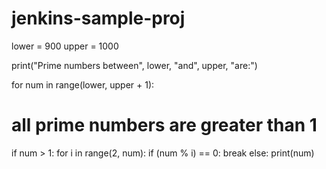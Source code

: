# jenkins-sample-proj
lower = 900
upper = 1000

print("Prime numbers between", lower, "and", upper, "are:")

for num in range(lower, upper + 1):
   # all prime numbers are greater than 1
   if num > 1:
       for i in range(2, num):
           if (num % i) == 0:
               break
       else:
           print(num)

